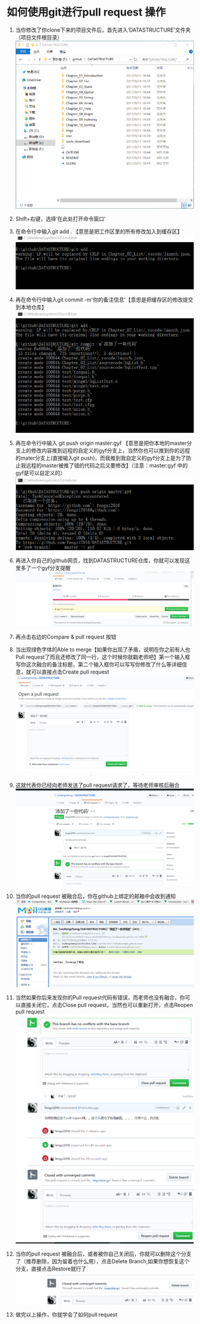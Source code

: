 # 如何使用git进行pull request 操作
1. 当你修改了你clone下来的项目文件后，首先进入‘DATASTRUCTURE’文件夹（项目文件根目录）
![Alt step1](./image/1.png)
2. Shift+右键，选择‘在此处打开命令窗口’
3. 在命令行中输入git add . 【意思是把工作区里的所有修改加入到缓存区】
![Alt step1](./image/2.png)
4. 再在命令行中输入git commit   -m'你的备注信息'【意思是把缓存区的修改提交到本地仓库】
![Alt step1](./image/3.png)

5. 再在命令行中输入 git push origin master:gyf 【意思是把你本地的master分支上的修改内容推到远程的自定义的gyf分支上，当然你也可以推到你的远程的mater分支上(直接输入git push)，而我推到我自定义的gyf分支上是为了防止我远程的master被推了错的代码之后又要修改】（注意：master:gyf 中的gyf是可以自定义的）
![Alt step1](./image/4.png)
6. 再进入你自己的github网页，找到DATASTRUCTURE仓库，你就可以发现这里多了一个gyf分支提醒
![Alt step1](./image/5.png)
7. 再点击右边的Compare & pull request 按钮
8. 当出现绿色字体的Able to merge【如果你出现了矛盾，说明在你之前有人也Pull request了而且还修改了同一行，这个时候你就戳老师吧】第一个输入框写你这次融合的备注标题，第二个输入框你可以写写你修改了什么等详细信息，就可以直接点击Create pull request
![Alt step1](./image/6.png)
9. 这就代表你已经向老师发送了pull request请求了，等待老师审核后融合
![Alt step1](./image/7.png)
10. 当你的pull request 被融合后，你在github上绑定的邮箱中会收到通知
![Alt step1](./image/8.png)
11. 当然如果你后来发现你的Pull request代码有错误，而老师也没有融合，你可以直接关闭它，点击Close pull request，当然也可以重新打开，点击Reopen pull request
![Alt step1](./image/9.png)
![Alt step1](./image/10.png)
12. 当你的pull request 被融合后，或者被你自己关闭后，你就可以删除这个分支了（推荐删除，因为留着也什么用），点击Delete Branch,如果你想恢复这个分支，直接点击Restore就行了
![Alt step1](./image/11.png)

13. 做完以上操作，你就学会了如何pull request
